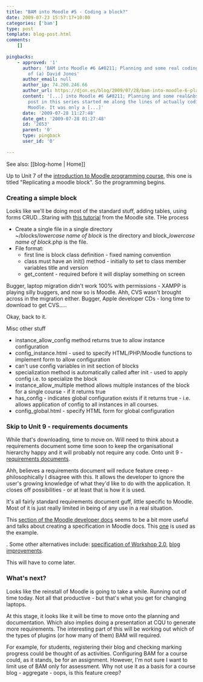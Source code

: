 ```yaml
---
title: "BAM into Moodle #5 - Coding a block?"
date: 2009-07-23 15:57:17+10:00
categories: ['bam']
type: post
template: blog-post.html
comments:
    []
    
pingbacks:
    - approved: '1'
      author: 'BAM into Moodle #6 &#8211; Planning and some real coding &laquo; The Weblog
        of (a) David Jones'
      author_email: null
      author_ip: 74.200.246.66
      author_url: https://djon.es/blog/2009/07/28/bam-into-moodle-6-planning-and-some-real-coding/
      content: '[...] into Moodle #6 &#8211; Planning and some real&nbsp;coding  The previous
        post in this series started me along the lines of actually coding something in
        Moodle. It was only a [...]'
      date: '2009-07-28 11:27:48'
      date_gmt: '2009-07-28 01:27:48'
      id: '2653'
      parent: '0'
      type: pingback
      user_id: '0'
    
---
```


See also: [[blog-home | Home]]

Up to Unit 7 of the [introduction to Moodle programming course](http://dev.moodle.org/course/view.php?id=2), this one is titled "Replicating a moodle block". So the programming begins.

### Creating a simple block

Looks like we'll be doing most of the standard stuff, adding tables, using forms CRUD...Staring with [this tutorial](http://dev.moodle.org/course/view.php?id=2) from the Moodle site. THe process

- Create a single file in a single directory  
    ~/blocks/_lowercase name of block_ is the directory and block\__lowercase name of block_.php is the file.
- File format:
    - first line is block class definition - fixed naming convention
    - class must have an init() method - initially to set to class member variables title and version
    - get\_content - required before it will display something on screen

Bugger, laptop migration didn't work 100% with permissions - XAMPP is playing silly buggers, and now so is Moodle. Ahh, CVS wasn't brought across in the migration either. Bugger, Apple developer CDs - long time to download to get CVS.....

Okay, back to it.

Misc other stuff

- instance\_allow\_config method returns true to allow instance configuration
- config\_instance.html - used to specify HTML/PHP/Moodle functions to implement form to allow configuration
- can't use config variables in init section of blocks
- specialization method is automatically called after init - used to apply config i.e. to specialize the block
- instance\_allow\_multiple method allows multiple instances of the block for a single course - if it returns true
- has\_config - indicates global configuration exists if it returns true - i.e. allows application of config to all instances in all courses.
- config\_global.html - specify HTML form for global configuration

### Skip to Unit 9 - requirements documents

While that's downloading, time to move on. Will need to think about a requirements document some time soon to keep the organisational hierarchy happy and it will probably not require any code. Onto unit 9 - [requirements documents](http://dev.moodle.org/mod/resource/view.php?id=69).

Ahh, believes a requirements document will reduce feature creep - philosophically I disagree with this. It allows the developer to ignore the user's growing knowledge of what they'd like to do with the application. It closes off possibilities - or at least that is how it is used.

It's all fairly standard requirements document guff, little specific to Moodle. Most of it is just really limited in being of any use in a real situation.

This [section of the Moodle developer docs](http://docs.moodle.org/en/Development:Overview#Major_Development) seems to be a bit more useful and talks about creating a specification in Moodle docs. This [one](http://docs.moodle.org/en/Development:Grades) is used as the example.

. Some other alternatives include: [specification of Workshop 2.0](http://docs.moodle.org/en/Development:Workshop_2.0_specification), [blog improvements](http://docs.moodle.org/en/Student_projects/Blog_improvements).

This will have to come later.

### What's next?

Looks like the reinstall of Moodle is going to take a while. Running out of time today. Not all that productive - but that's what you get for changing laptops.

At this stage, it looks like it will be time to move onto the planning and documentation. Which also implies doing a presentation at CQU to generate more requirements. The interesting part of this will be working out which of the types of plugins (or how many of them) BAM will required.

For example, for students, registering their blog and checking marking progress could be thought of as activities. Configuring BAM for a course could, as it stands, be for an assignment. However, I'm not sure I want to limit use of BAM only for assessment. Why not use it as a basis for a course blog - aggregate - oops, is this feature creep?
